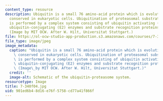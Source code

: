 ```yaml
---
content_type: resource
description: Ubiquitin is a small 76 amino-acid protein which is evolutionarily highly
  conserved in eukaryotic cells. Ubiquitination of proteasomal substrate proteins
  is performed by a complex system consisting of ubiquitin activating (E1) enzymes,
  ubiquitin-conjugating (E2) enzymes and substrate recognition proteins (E3 enzymes).
  (Image by MIT OCW. After W. Hilt, Universitat Stuttgart.)
file: https://ol-ocw-studio-app-production.s3.amazonaws.com/courses/7-340-ubiquitination-the-proteasome-and-human-disease-fall-2004/901ed6b48d16e76f5758cd77a41f866f_7-340f04.jpg
file_type: image/jpeg
image_metadata:
  caption: "Ubiquitin is a small 76 amino-acid protein which is evolutionarily highly\
    \ conserved in eukaryotic cells. Ubiquitination of proteasomal substrate proteins\
    \ is performed by a complex system consisting of ubiquitin activating (E1) enzymes,\
    \ ubiquitin-conjugating (E2) enzymes and substrate recognition proteins (E3 enzymes).\
    \ (Image\_by MIT OCW. After W. Hilt, Universitat Stuttgart.)"
  credit: ''
  image-alt: Schematic of the ubiquitin-proteasome system.
resourcetype: Image
title: 7-340f04.jpg
uid: 901ed6b4-8d16-e76f-5758-cd77a41f866f
---
```

